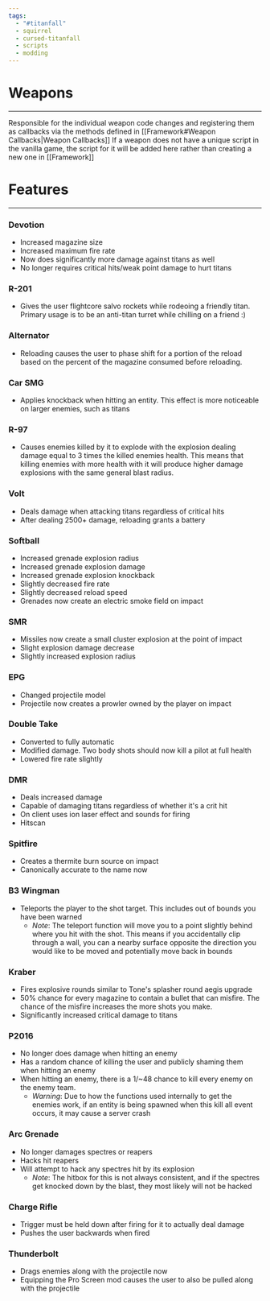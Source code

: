 ```yaml
---
tags:
  - "#titanfall"
  - squirrel
  - cursed-titanfall
  - scripts
  - modding
---
```

# Weapons
--------------
Responsible for the individual weapon code changes and registering them as callbacks via the methods defined in [[Framework#Weapon Callbacks|Weapon Callbacks]]
If a weapon does not have a unique script in the vanilla game, the script for it will be added here rather than creating a new one in [[Framework]]

# Features
--------------
### Devotion
- Increased magazine size
- Increased maximum fire rate
- Now does significantly more damage against titans as well
- No longer requires critical hits/weak point damage to hurt titans
### R-201
- Gives the user flightcore salvo rockets while rodeoing a friendly titan. Primary usage is to be an anti-titan turret while chilling on a friend :)
### Alternator
- Reloading causes the user to phase shift for a portion of the reload based on the percent of the magazine consumed before reloading.
### Car SMG
- Applies knockback when hitting an entity. This effect is more noticeable on larger enemies, such as titans
### R-97
- Causes enemies killed by it to explode with the explosion dealing damage equal to 3 times the killed enemies health. This means that killing enemies with more health with it will produce higher damage explosions with the same general blast radius.
### Volt
- Deals damage when attacking titans regardless of critical hits
- After dealing 2500+ damage, reloading grants a battery
### Softball
- Increased grenade explosion radius
- Increased grenade explosion damage
- Increased grenade explosion knockback
- Slightly decreased fire rate
- Slightly decreased reload speed
- Grenades now create an electric smoke field on impact
### SMR
- Missiles now create a small cluster explosion at the point of impact
- Slight explosion damage decrease
- Slightly increased explosion radius
### EPG
- Changed projectile model
- Projectile now creates a prowler owned by the player on impact
### Double Take
- Converted to fully automatic
- Modified damage. Two body shots should now kill a pilot at full health
- Lowered fire rate slightly
### DMR
- Deals increased damage
- Capable of damaging titans regardless of whether it's a crit hit
- On client uses ion laser effect and sounds for firing
- Hitscan
### Spitfire
- Creates a thermite burn source on impact
- Canonically accurate to the name now
### B3 Wingman
- Teleports the player to the shot target. This includes out of bounds you have been warned
	- *Note*: The teleport function will move you to a point slightly behind where you hit with the shot. This means if you accidentally clip through a wall, you can a nearby surface opposite the direction you would like to be moved and potentially move back in bounds
### Kraber
- Fires explosive rounds similar to Tone's splasher round aegis upgrade
- 50% chance for every magazine to contain a bullet that can misfire. The chance of the misfire increases the more shots you make.
- Significantly increased critical damage to titans
### P2016
- No longer does damage when hitting an enemy
- Has a random chance of killing the user and publicly shaming them when hitting an enemy
- When hitting an enemy, there is a 1/~48 chance to kill every enemy on the enemy team.
	- *Warning*: Due to how the functions used internally to get the enemies work, if an entity is being spawned when this kill all event occurs, it may cause a server crash
### Arc Grenade
- No longer damages spectres or reapers
- Hacks hit reapers
- Will attempt to hack any spectres hit by its explosion
	- *Note*: The hitbox for this is not always consistent, and if the spectres get knocked down by the blast, they most likely will not be hacked
### Charge Rifle
- Trigger must be held down after firing for it to actually deal damage
- Pushes the user backwards when fired
### Thunderbolt
- Drags enemies along with the projectile now
- Equipping the Pro Screen mod causes the user to also be pulled along with the projectile